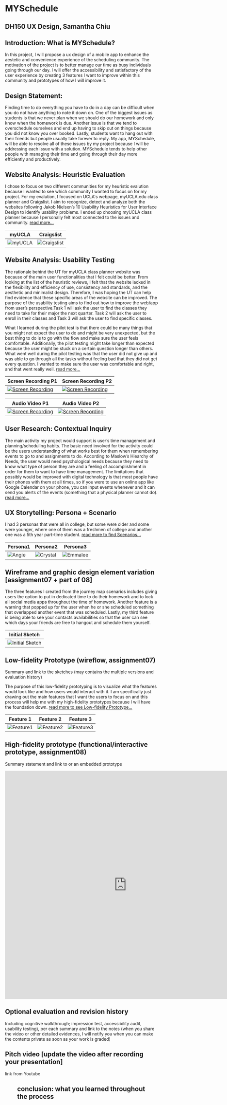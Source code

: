 # MYSchedule
## DH150 UX Design, Samantha Chiu

## Introduction: What is MYSchedule?

In this project, I will propose a ux design of a mobile app to enhance the aestetic and convenience experience of the scheduling community. The motivation of the project is to better manage our time as busy individuals going through our day. I will offer the accessibility and satisfactory of the user experience by creating 3 features I want to improve within this community and prototypes of how I will improve it.   

## Design Statement: 

Finding time to do everything you have to do in a day can be difficult when you do not have anything to note it down on. One of the biggest issues as students is that we never plan when we should do our homework and only know when the homework is due. Another issue is that we tend to overschedule ourselves and end up having to skip out on things because you did not know you over booked. Lastly, students want to hang out with their friends but people usually take forever to reply. My app, MYSchedule, will be able to resolve all of these issues by my project because I will be addressing each issue with a solution. MYSchedule tends to help other people with managing their time and going through their day more efficiently and productively.

## Website Analysis: Heuristic Evaluation

I chose to focus on two different communities for my heuristic evalution because I wanted to see which community I wanted to focus on for my project. For my evalution, I focused on UCLA's webpage, myUCLA.edu class planner and Craigslist. I aim to recognize, detect and analyze both the websites following Jakob Nielsen’s 10 Usability Heuristics for User Interface Design to identify usability problems. I ended up choosing myUCLA class planner because I personally felt most connected to the issues and community.  [read more...](https://github.com/samanthachiuu/DH150-Assignment1/blob/master/README.md)


 
myUCLA | Craigslist
------------|-------------
![myUCLA](https://user-images.githubusercontent.com/59623131/72328734-55ab2680-3668-11ea-85fe-1ee492ad948a.png)|![Craigslist](https://user-images.githubusercontent.com/59623131/72328811-7d9a8a00-3668-11ea-9463-ce81e319e067.png)

## Website Analysis: Usability Testing

The rationale behind the UT for myUCLA class planner website was because of the main user functionalities that I felt could be better. From looking at the list of the heuristic reviews, I felt that the website lacked in the flexibility and efficiency of use, consistency and standards, and the aesthetic and minimalist design. Therefore, I was hoping the UT can help find evidence that these specific areas of the website can be improved. The purpose of the usability testing aims to find out how to improve the web/app from user’s perspective.Task 1 will ask the user to find the classes they need to take for their major the next quarter. Task 2 will ask the user to enroll in their classes and Task 3 will ask the user to find specific classes. 

What I learned during the pilot test is that there could be many things that you might not expect the user to do and might be very unexpected, but the best thing to do is to go with the flow and make sure the user feels comfortable. Additionally, the pilot testing might take longer than expected because the user might be stuck on a certain question longer than others. What went well during the pilot testing was that the user did not give up and was able to go through all the tasks without feeling bad that they did not get every question. I wanted to make sure the user was comfortable and right, and that went really well. [read more...](https://github.com/samanthachiuu/DH150-Assignment1/tree/master/Assignment%202) 

Screen Recording P1 | Screen Recording P2
-------------------- | ---------------------
[![Screen Recording](http://img.youtube.com/vi/572J0g36EaI/0.jpg)](https://www.youtube.com/watch?v=572J0g36EaI "Part 1")|[![Screen Recording](http://img.youtube.com/vi/mx8yX95eh4s/0.jpg)](https://www.youtube.com/watch?v=mx8yX95eh4s "Part 2")

Audio Video P1 | Audio Video P2
--------------- | ----------------
[![Screen Recording](http://img.youtube.com/vi/gIz0_eleLbc/0.jpg)](https://www.youtube.com/watch?v=gIz0_eleLbc "Part 1")|[![Screen Recording](http://img.youtube.com/vi/_lbBM8g_sZs/0.jpg)](https://www.youtube.com/watch?v=_lbBM8g_sZs "Part 2")

## User Research: Contextual Inquiry

The main activity my project would support is user’s time management and planning/scheduling habits. The basic need involved for the activity could be the users understanding of what works best for them when remembering events to go to and assignments to do. According to Maslow’s Hiearchy of Needs, the user would need psychological needs because they need to know what type of person they are and a feeling of accomplishment in order for them to want to have time management. The limitations that possibly would be improved with digital technology is that most people have their phones with them at all times, so if you were to use an online app like Google Calendar on your phone, you can input events whenever and it can send you alerts of the events (something that a physical planner cannot do). [read more...](https://github.com/samanthachiuu/Assignment-4)

## UX Storytelling: Persona + Scenario

I had 3 personas that were all in college, but some were older and some were younger, where one of them was a freshmen of college and another one was a 5th year part-time student. [read more to find Scenarios...](https://github.com/samanthachiuu/Assignment5/blob/master/README.md) 

Persona1 | Persona2 | Persona3
---------- | ---------- | -----------
![Angie](https://user-images.githubusercontent.com/59623131/75843817-09878300-5d89-11ea-80f2-b1054cc38cd8.png)|![Crystal](https://user-images.githubusercontent.com/59623131/75843809-02f90b80-5d89-11ea-8f65-e487b5a144c4.png)|![Emmalee](https://user-images.githubusercontent.com/59623131/75843811-05f3fc00-5d89-11ea-8396-551a834825e3.png)

## Wireframe and graphic design element variation [assignment07 + part of 08]

The three features I created from the journey map scenarios includes giving users the option to put in dedicated time to do their homework and to lock all social media apps throughout the time of homework. Another feature is a warning that popped up for the user when he or she scheduled something that overlapped another event that was scheduled. Lastly, my third feature is being able to see your contacts availabilities so that the user can see which days your friends are free to hangout and schedule them yourself. 

Initial Sketch |
-------------- |
![Initial Sketch](https://user-images.githubusercontent.com/59623131/75863331-22a62900-5db5-11ea-9078-29d858d3513c.jpg)|

## Low-fidelity Prototype (wireflow, assignment07)
Summary and link to the sketches (may contains the multiple versions and evaluation history)

The purpose of this low-fidelity prototyping is to visualize what the features would look like and how users would interact with it. I am specifically just drawing out the main features that I want the users to focus on and this process will help me with my high-fidelity prototypes because I will have the foundation down. [read more to see Low-fidelity Prototype...](https://github.com/samanthachiuu/Assignment-4)

Feature 1 | Feature 2 | Feature 3
---------- | ----------- | -----------
![Feature1](https://user-images.githubusercontent.com/59623131/75863237-ff7b7980-5db4-11ea-934e-d53e67e75878.jpg)|![Feature2](https://user-images.githubusercontent.com/59623131/75863300-18842a80-5db5-11ea-8c55-51c718c38d2b.jpg)|![Feature3](https://user-images.githubusercontent.com/59623131/75862876-6fd5cb00-5db4-11ea-8960-0f173c79e311.jpg)

## High-fidelity prototype (functional/interactive prototype, assignment08)
Summary statement and link to or an embedded prototype

<iframe style="border: none;" width="800" height="750" src="https://www.figma.com/embed?embed_host=share&url=https%3A%2F%2Fwww.figma.com%2Ffile%2FpTDVdSnVU3DQ6vAo81nkRI%2FMYSchedule%3Fnode-id%3D0%253A1" allowfullscreen></iframe>

## Optional evaluation and revision history 
Including cognitive walkthrough; impression test, accessibility audit, usability testing), per each summary and link to the notes (when you share the video or other detailed evidences, I will notify you when you can make the contents private as soon as your work is graded)

## Pitch video [update the video after recording your presentation]
link from Youtube 

<figure class="video_container">
<embed code>


## conclusion: what you learned throughout the process
